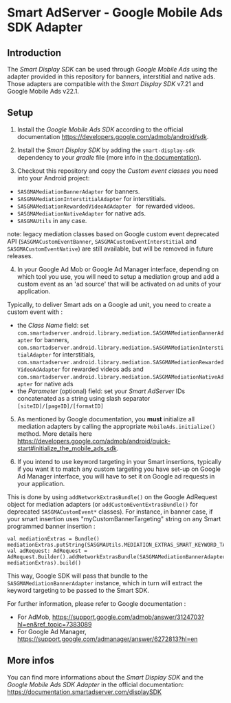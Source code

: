Smart AdServer - Google Mobile Ads SDK Adapter
==============================================

Introduction
------------
The _Smart Display SDK_ can be used through _Google Mobile Ads_ using the adapter provided in this repository for banners, interstitial and native ads. Those adapters are compatible with the _Smart Display SDK_ v7.21 and Google Mobile Ads v22.1.

Setup
-----

1) Install the _Google Mobile Ads SDK_ according to the official documentation https://developers.google.com/admob/android/sdk.

2) Install the _Smart Display SDK_ by adding the ```smart-display-sdk``` dependency to your _gradle_ file (more info in [the documentation](https://documentation.smartadserver.com/displaySDK/android/gettingstarted.html)).

3) Checkout this repository and copy the _Custom event classes_ you need into your Android project:

* ```SASGMAMediationBannerAdapter``` for banners.
* ```SASGMAMediationInterstitialAdapter``` for interstitials.
* ```SASGMAMediationRewardedVideoAdAdapter ``` for rewarded videos.
* ```SASGMAMediationNativeAdapter``` for native ads.
* ```SASGMAUtils``` in any case.

note: legacy mediation classes based on Google custom event deprecated API (```SASGMACustomEventBanner```, ```SASGMACustomEventInterstitial``` and ```SASGMACustomEventNative```) are still available, but will be removed in future releases.

4) In your Google Ad Mob or Google Ad Manager interface, depending on which tool you use, you will need to setup a mediation group and add a custom event as an 'ad source' that will be activated on ad units of your application.

Typically, to deliver Smart ads on a Google ad unit, you need to create a custom event with :

* the _Class Name_ field: set `com.smartadserver.android.library.mediation.SASGMAMediationBannerAdapter` for banners, `com.smartadserver.android.library.mediation.SASGMAMediationInterstitialAdapter` for interstitials, `com.smartadserver.android.library.mediation.SASGMAMediationRewardedVideoAdAdapter` for rewarded videos ads and `com.smartadserver.android.library.mediation.SASGMAMediationNativeAdapter` for native ads
* the _Parameter_ (optional) field: set your _Smart AdServer_ IDs concatenated as a string using slash separator `[siteID]/[pageID]/[formatID]`

5) As mentioned by Google documentation, you **must** initialize all mediation adapters by calling the appropriate `MobileAds.initialize()` method. More details here https://developers.google.com/admob/android/quick-start#initialize_the_mobile_ads_sdk.

6) If you intend to use keyword targeting in your Smart insertions, typically if you want it to match any custom targeting you have set-up on Google Ad Manager interface, you will have to set it on Google ad requests in your application.

This is done by using `addNetworkExtrasBundle()` on the Google AdRequest object for mediation adapters (or `addCustomEventExtrasBundle()` for deprecated `SASGMACustomEvent*` classes). 
For instance, in banner case, if your smart insertion uses "myCustomBannerTargeting" string on any Smart programmed banner insertion :

```
val mediationExtras = Bundle()
mediationExtras.putString(SASGMAUtils.MEDIATION_EXTRAS_SMART_KEYWORD_TARGETING_KEY,"myCustomBannerTargeting")
val adRequest: AdRequest = AdRequest.Builder().addNetworkExtrasBundle(SASGMAMediationBannerAdapter::class.java, mediationExtras).build()
```
            
This way, Google SDK will pass that bundle to the `SASGMAMediationBannerAdapter` instance, which in turn will extract the keyword targeting to be passed to the Smart SDK.

For further information, please refer to Google documentation :

* For AdMob, https://support.google.com/admob/answer/3124703?hl=en&ref_topic=7383089
* For Google Ad Manager, https://support.google.com/admanager/answer/6272813?hl=en


More infos
----------
You can find more informations about the _Smart Display SDK_ and the _Google Mobile Ads SDK Adapter_ in the official documentation:
https://documentation.smartadserver.com/displaySDK